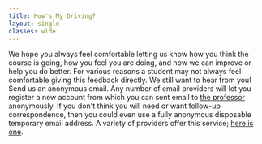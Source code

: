 ```yaml
---
title: How's My Driving?
layout: single
classes: wide
---
```


We hope you always feel comfortable letting us know how you think the
course is going, how you feel you are doing, and how we can improve or
help you do better. For various reasons a student may not always feel
comfortable giving this feedback directly. We still want to hear from
you! Send us an anonymous email. Any number of email providers will
let you register a new account from which you can sent email to [the
professor](mailto:jhemann@northeastern.edu) anonymously. If you don't
think you will need or want follow-up correspondence, then you could
even use a fully anonymous disposable temporary email address. A
variety of providers offer this service; [here is
one](https://www.guerrillamail.com/).

